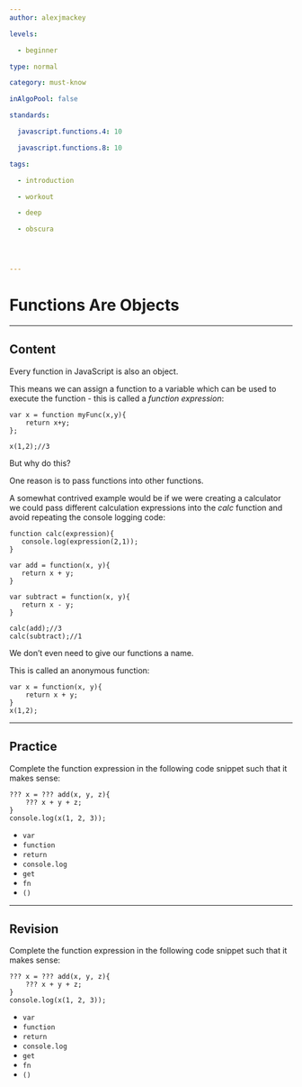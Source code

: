 ```yaml
---
author: alexjmackey

levels:

  - beginner

type: normal

category: must-know

inAlgoPool: false

standards:

  javascript.functions.4: 10

  javascript.functions.8: 10

tags:

  - introduction

  - workout

  - deep

  - obscura




---
```


# Functions Are Objects

---
## Content

Every function in JavaScript is also an object. 

This means we can assign a function to a variable which can be used to execute the function - this is called a *function expression*:

```
var x = function myFunc(x,y){
	return x+y;
};

x(1,2);//3
```

But why do this? 

One reason is to pass functions into other functions. 

A somewhat contrived example would be if we were creating a calculator we could pass different calculation expressions into the *calc* function and avoid repeating the console logging code:

```
function calc(expression){
   console.log(expression(2,1));
}

var add = function(x, y){
   return x + y;
}

var subtract = function(x, y){
   return x - y;
}

calc(add);//3
calc(subtract);//1
```

We don’t even need to give our functions a name. 

This is called an anonymous function:

```
var x = function(x, y){
	return x + y;
}
x(1,2);
```

---
## Practice

Complete the function expression in the following code snippet such that it makes sense:
```
??? x = ??? add(x, y, z){
    ??? x + y + z;
}
console.log(x(1, 2, 3)); 
```


* `var`
* `function`
* `return`
* `console.log`
* `get`
* `fn`
* `()`

---
## Revision

Complete the function expression in the following code snippet such that it makes sense:
```
??? x = ??? add(x, y, z){
    ??? x + y + z;
}
console.log(x(1, 2, 3)); 
```


* `var`
* `function`
* `return`
* `console.log`
* `get`
* `fn`
* `()`

